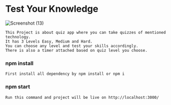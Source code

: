 # Test Your Knowledge

![Screenshot (13)](https://user-images.githubusercontent.com/63516339/152511558-4945fb0a-d5f2-4b13-ab80-58bd34204e55.png)

	This Project is about quiz app where you can take quizzes of mentioned technology.
	It has 3 Levels Easy, Medium and Hard. 
	You can choose any level and test your skills accordingly.
	There is also a timer attached based on quiz level you choose.

### npm install
	First install all dependency by npm install or npm i

### npm start
	Run this command and project will be live on http://localhost:3000/
